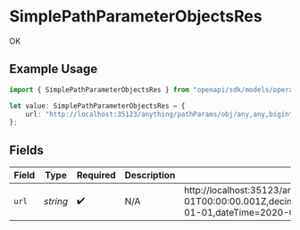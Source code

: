 # SimplePathParameterObjectsRes

OK

## Example Usage

```typescript
import { SimplePathParameterObjectsRes } from "openapi/sdk/models/operations";

let value: SimplePathParameterObjectsRes = {
    url: "http://localhost:35123/anything/pathParams/obj/any,any,bigint,8821239038968084,bigintStr,9223372036854775808,bool,true,boolOpt,true,date,2020-01-01,dateTime,2020-01-01T00:00:00.001Z,decimal,3.141592653589793,decimalStr,3.14159265358979344719667586,enum,one,float32,1.1,float64Str,1.1,int,1,int32,1,int32Enum,55,int64Str,100,intEnum,2,num,1.1,str,test,strOpt,testOptional/objExploded/any=any,bigint=8821239038968084,bigintStr=9223372036854775808,bool=true,boolOpt=true,date=2020-01-01,dateTime=2020-01-01T00:00:00.001Z,decimal=3.141592653589793,decimalStr=3.14159265358979344719667586,enum=one,float32=1.1,float64Str=1.1,int=1,int32=1,int32Enum=55,int64Str=100,intEnum=2,num=1.1,str=test,strOpt=testOptional",
};
```

## Fields

| Field                                                                                                                                                                                                                                                                                                                                                                                                                                                                                                                                                                                                                                                                                                                              | Type                                                                                                                                                                                                                                                                                                                                                                                                                                                                                                                                                                                                                                                                                                                               | Required                                                                                                                                                                                                                                                                                                                                                                                                                                                                                                                                                                                                                                                                                                                           | Description                                                                                                                                                                                                                                                                                                                                                                                                                                                                                                                                                                                                                                                                                                                        | Example                                                                                                                                                                                                                                                                                                                                                                                                                                                                                                                                                                                                                                                                                                                            |
| ---------------------------------------------------------------------------------------------------------------------------------------------------------------------------------------------------------------------------------------------------------------------------------------------------------------------------------------------------------------------------------------------------------------------------------------------------------------------------------------------------------------------------------------------------------------------------------------------------------------------------------------------------------------------------------------------------------------------------------- | ---------------------------------------------------------------------------------------------------------------------------------------------------------------------------------------------------------------------------------------------------------------------------------------------------------------------------------------------------------------------------------------------------------------------------------------------------------------------------------------------------------------------------------------------------------------------------------------------------------------------------------------------------------------------------------------------------------------------------------- | ---------------------------------------------------------------------------------------------------------------------------------------------------------------------------------------------------------------------------------------------------------------------------------------------------------------------------------------------------------------------------------------------------------------------------------------------------------------------------------------------------------------------------------------------------------------------------------------------------------------------------------------------------------------------------------------------------------------------------------- | ---------------------------------------------------------------------------------------------------------------------------------------------------------------------------------------------------------------------------------------------------------------------------------------------------------------------------------------------------------------------------------------------------------------------------------------------------------------------------------------------------------------------------------------------------------------------------------------------------------------------------------------------------------------------------------------------------------------------------------- | ---------------------------------------------------------------------------------------------------------------------------------------------------------------------------------------------------------------------------------------------------------------------------------------------------------------------------------------------------------------------------------------------------------------------------------------------------------------------------------------------------------------------------------------------------------------------------------------------------------------------------------------------------------------------------------------------------------------------------------- |
| `url`                                                                                                                                                                                                                                                                                                                                                                                                                                                                                                                                                                                                                                                                                                                              | *string*                                                                                                                                                                                                                                                                                                                                                                                                                                                                                                                                                                                                                                                                                                                           | :heavy_check_mark:                                                                                                                                                                                                                                                                                                                                                                                                                                                                                                                                                                                                                                                                                                                 | N/A                                                                                                                                                                                                                                                                                                                                                                                                                                                                                                                                                                                                                                                                                                                                | http://localhost:35123/anything/pathParams/obj/any,any,bigint,8821239038968084,bigintStr,9223372036854775808,bool,true,boolOpt,true,date,2020-01-01,dateTime,2020-01-01T00:00:00.001Z,decimal,3.141592653589793,decimalStr,3.14159265358979344719667586,enum,one,float32,1.1,float64Str,1.1,int,1,int32,1,int32Enum,55,int64Str,100,intEnum,2,num,1.1,str,test,strOpt,testOptional/objExploded/any=any,bigint=8821239038968084,bigintStr=9223372036854775808,bool=true,boolOpt=true,date=2020-01-01,dateTime=2020-01-01T00:00:00.001Z,decimal=3.141592653589793,decimalStr=3.14159265358979344719667586,enum=one,float32=1.1,float64Str=1.1,int=1,int32=1,int32Enum=55,int64Str=100,intEnum=2,num=1.1,str=test,strOpt=testOptional |